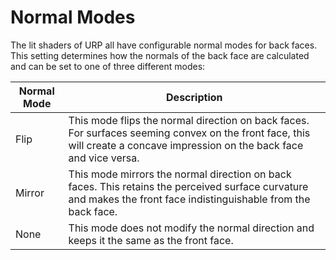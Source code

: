 # Normal Modes
The lit shaders of URP all have configurable normal modes for back faces. This setting determines how the normals of the back face are calculated and can be set to one of three different modes:

 Normal Mode                  | Description                                                  |
| --------------------------- | ------------------------------------------------------------ |
| Flip                        | This mode flips the normal direction on back faces. For surfaces seeming convex on the front face, this will create a concave impression on the back face and vice versa.
| Mirror                      | This mode mirrors the normal direction on back faces. This retains the perceived surface curvature and makes the front face indistinguishable from the back face.
| None                        | This mode does not modify the normal direction and keeps it the same as the front face.
